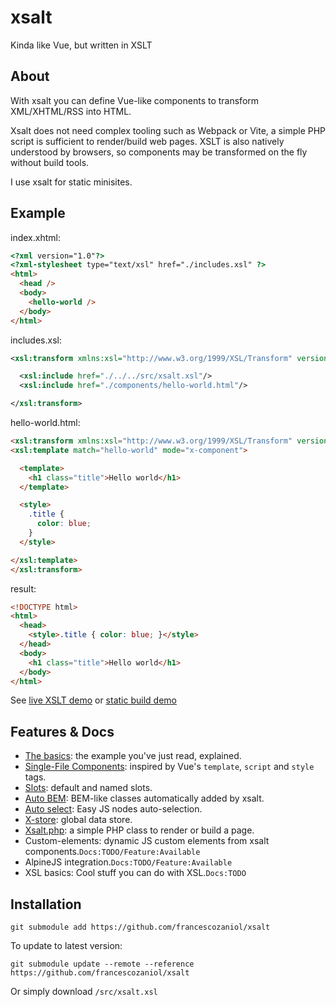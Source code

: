 # xsalt
Kinda like Vue, but written in XSLT

## About
With xsalt you can define Vue-like components to transform XML/XHTML/RSS into HTML.

Xsalt does not need complex tooling such as Webpack or Vite, a simple PHP script is sufficient to render/build web pages. XSLT is also natively understood by browsers, so components may be transformed on the fly without build tools.

I use xsalt for static minisites.

## Example
index.xhtml:
```html
<?xml version="1.0"?>
<?xml-stylesheet type="text/xsl" href="./includes.xsl" ?>
<html>
  <head />
  <body>
    <hello-world />
  </body>
</html>
```

includes.xsl:
```xml
<xsl:transform xmlns:xsl="http://www.w3.org/1999/XSL/Transform" version="1.0">

  <xsl:include href="./../../src/xsalt.xsl"/>
  <xsl:include href="./components/hello-world.html"/>

</xsl:transform>
```

hello-world.html:
```html
<xsl:transform xmlns:xsl="http://www.w3.org/1999/XSL/Transform" version="1.0">
<xsl:template match="hello-world" mode="x-component">

  <template>
    <h1 class="title">Hello world</h1>
  </template>

  <style>
    .title {
      color: blue;
    }
  </style>

</xsl:template>
</xsl:transform>
```

result:
```html
<!DOCTYPE html>
<html>
  <head>
    <style>.title { color: blue; }</style>
  </head>
  <body>
    <h1 class="title">Hello world</h1>
  </body>
</html>
```

See [live XSLT demo](https://raw.githack.com/francescozaniol/xsalt/master/examples/basic/index.xhtml) or [static build demo](https://raw.githack.com/francescozaniol/xsalt/master/examples/basic/build.html)

## Features & Docs
- [The basics](./examples/basic): the example you've just read, explained.
- [Single-File Components](./examples/sfc): inspired by Vue's `template`, `script` and `style` tags.
- [Slots](./examples/slots): default and named slots.
- [Auto BEM](./examples/autobem): BEM-like classes automatically added by xsalt.
- [Auto select](./examples/autoselect): Easy JS nodes auto-selection.
- [X-store](./examples/x-store): global data store.
- [Xsalt.php](./tools/php): a simple PHP class to render or build a page.
- Custom-elements: dynamic JS custom elements from xsalt components.`Docs:TODO/Feature:Available`
- AlpineJS integration.`Docs:TODO/Feature:Available`
- XSL basics: Cool stuff you can do with XSL.`Docs:TODO`

## Installation
```
git submodule add https://github.com/francescozaniol/xsalt
```
To update to latest version:
```
git submodule update --remote --reference https://github.com/francescozaniol/xsalt
```
Or simply download `/src/xsalt.xsl`

